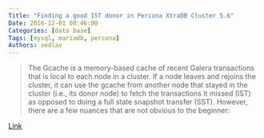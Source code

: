 ```yaml
---
Title: "Finding a good IST donor in Percona XtraDB Cluster 5.6"
Date: 2016-12-01 08:46:00
Categories: [data base]
Tags: [mysql, mariadb, percona]
Authors: sedlav
---
```


> The Gcache is a memory-based cache of recent Galera transactions that is local to each node in a cluster.  If a node leaves and rejoins the cluster, it can use the gcache from another node that stayed in the cluster (i.e., its donor node) to fetch the transactions it missed (IST) as opposed to doing a full state snapshot transfer (SST).  However, there are a few nuances that are not obvious to the beginner:

[Link](https://www.percona.com/blog/2016/11/16/all-you-need-to-know-about-gcache-galera-cache/)
